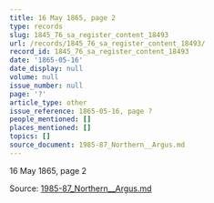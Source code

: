 ```yaml
---
title: 16 May 1865, page 2
type: records
slug: 1845_76_sa_register_content_18493
url: /records/1845_76_sa_register_content_18493/
record_id: 1845_76_sa_register_content_18493
date: '1865-05-16'
date_display: null
volume: null
issue_number: null
page: '?'
article_type: other
issue_reference: 1865-05-16, page ?
people_mentioned: []
places_mentioned: []
topics: []
source_document: 1985-87_Northern__Argus.md
---
```


16 May 1865, page 2

Source: [1985-87_Northern__Argus.md](/downloads/markdown/1985-87_Northern__Argus.md)
